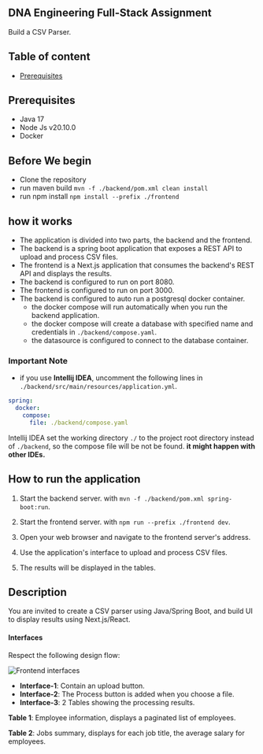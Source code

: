 ## DNA Engineering Full-Stack Assignment
Build a CSV Parser.

## Table of content
- [Prerequisites](#prerequisites)

## Prerequisites
- Java 17
- Node Js v20.10.0
- Docker

## Before We begin

- Clone the repository
- run maven build `mvn -f ./backend/pom.xml clean install`
- run npm install `npm install --prefix ./frontend`

## how it works

- The application is divided into two parts, the backend and the frontend.
- The backend is a spring boot application that exposes a REST API to upload and process CSV files.
- The frontend is a Next.js application that consumes the backend's REST API and displays the results.
- The backend is configured to run on port 8080.
- The frontend is configured to run on port 3000.
- The backend is configured to auto run a postgresql docker container.
  - the docker compose will run automatically when you run the backend application.
  - the docker compose will create a database with specified name and credentials in `./backend/compose.yaml`.
  - the datasource is configured to connect to the database container.

### Important Note

* if you use **Intellij IDEA**, uncomment the following lines in `./backend/src/main/resources/application.yml`.

```yaml
spring:
  docker:
    compose:
      file: ./backend/compose.yaml
```

Intellij IDEA set the working directory `./` to the project root directory instead of `./backend`, so the compose file
will be not be found.
**it might happen with other IDEs.**

## How to run the application

1. Start the backend server. with `mvn -f ./backend/pom.xml spring-boot:run`.

2. Start the frontend server. with `npm run --prefix ./frontend dev`.
3. Open your web browser and navigate to the frontend server's address.
4. Use the application's interface to upload and process CSV files.
5. The results will be displayed in the tables.

## Description
You are invited to create a CSV parser using Java/Spring Boot, and build UI to display results using Next.js/React.


#### Interfaces

Respect the following design flow:

![Frontend interfaces](./static/interfaces.png)

- **Interface-1**: Contain an upload button.
- **Interface-2**: The Process button is added when you choose a file.
- **Interface-3**: 2 Tables showing the processing results.

**Table 1**: Employee information, displays a paginated list of employees.

**Table 2**: Jobs summary, displays for each job title, the average salary for employees.

